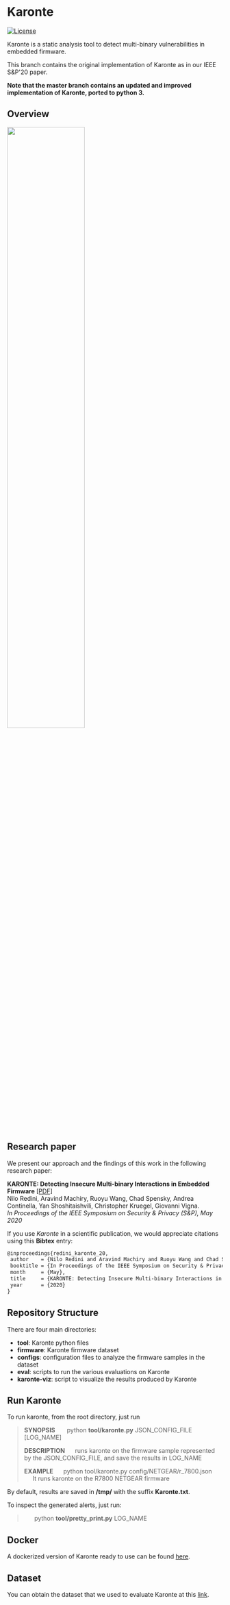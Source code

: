 # Karonte
[![License](https://img.shields.io/github/license/angr/angr.svg)](https://github.com/angr/angr/blob/master/LICENSE)


Karonte is a static analysis tool to detect multi-binary vulnerabilities in embedded firmware.

This branch contains the original implementation of Karonte as in our IEEE S&P'20 paper.

**Note that the master branch contains an updated and improved implementation of Karonte, ported to python 3.**

## Overview

<img src="overview.png" width="60%">

## Research paper

We present our approach and the findings of this work in the following research paper:

**KARONTE: Detecting Insecure Multi-binary Interactions in Embedded Firmware** 
[[PDF]](https://www.badnack.it/static/papers/University/karonte.pdf)  
Nilo Redini, Aravind Machiry, Ruoyu Wang, Chad Spensky, Andrea Continella, Yan Shoshitaishvili, Christopher Kruegel, Giovanni Vigna.  
*In Proceedings of the IEEE Symposium on Security & Privacy (S&P), May 2020*

If you use *Karonte* in a scientific publication, we would appreciate citations using this **Bibtex** entry:
``` tex
@inproceedings{redini_karonte_20,
 author    = {Nilo Redini and Aravind Machiry and Ruoyu Wang and Chad Spensky and Andrea Continella and Yan Shoshitaishvili and Christopher Kruegel and Giovanni Vigna},
 booktitle = {In Proceedings of the IEEE Symposium on Security & Privacy (S&P)},
 month     = {May},
 title     = {KARONTE: Detecting Insecure Multi-binary Interactions in Embedded Firmware},
 year      = {2020}
}
```

## Repository Structure

There are four main directories:
- **tool**: Karonte python files
- **firmware**: Karonte firmware dataset
- **configs**: configuration files to analyze the firmware samples in the dataset
- **eval**: scripts to run the various evaluations on Karonte
- **karonte-viz**: script to visualize the results produced by Karonte

## Run Karonte

To  run karonte, from the root directory, just run
> **SYNOPSIS**
> &nbsp;&nbsp;&nbsp;&nbsp;&nbsp; python **tool/karonte.py** JSON_CONFIG_FILE [LOG_NAME]
>
> **DESCRIPTION**
> &nbsp;&nbsp;&nbsp;&nbsp;&nbsp;runs karonte on the firmware sample represented by the JSON_CONFIG_FILE, and  save the results in LOG_NAME
>
> **EXAMPLE**
> &nbsp;&nbsp;&nbsp;&nbsp;&nbsp;python tool/karonte.py config/NETGEAR/r_7800.json
> &nbsp;&nbsp;&nbsp;&nbsp;&nbsp;It runs karonte on the R7800 NETGEAR firmware

By default, results are saved in **/tmp/** with the suffix **Karonte.txt**.

To inspect the generated alerts, just run:
> &nbsp;&nbsp;&nbsp;&nbsp;&nbsp; python **tool/pretty_print.py** LOG_NAME

## Docker
A dockerized version of Karonte ready to use can be found [here](https://hub.docker.com/r/badnack/karonte).

## Dataset
You can obtain the dataset that we used to evaluate Karonte at this [link](https://drive.google.com/file/d/1-VOf-tEpu4LIgyDyZr7bBZCDK-K2DHaj/view?usp=sharing).

